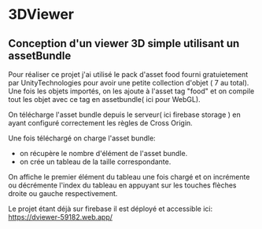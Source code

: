 # 3DViewer

## Conception d'un viewer 3D simple utilisant un assetBundle

Pour réaliser ce projet j'ai utilisé le pack d'asset food fourni gratuietement par UnityTechnologies pour avoir une petite collection d'objet ( 7 au total).
Une fois les objets importés, on les ajoute à l'asset tag "food" et on compile tout les objet avec ce tag en assetbundle( ici pour WebGL).

On télécharge l'asset bundle depuis le serveur( ici firebase storage ) en ayant configuré correctement les règles de Cross Origin. 

Une fois téléchargé on charge l'asset bundle:
* on récupère le nombre d'élément de l'asset bundle. 
* on crée un tableau de la taille correspondante. 

On affiche le premier élément du tableau une fois chargé et on incrémente ou décrémente l'index du tableau en appuyant sur les touches flèches droite ou gauche respectivement.

Le projet étant déjà sur firebase il est déployé et accessible ici: https://dviewer-59182.web.app/

